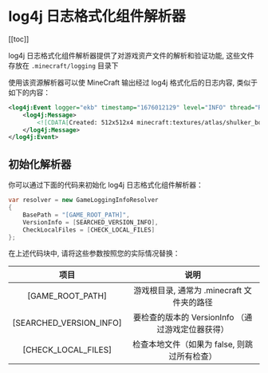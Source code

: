# log4j 日志格式化组件解析器

[[toc]]

log4j 日志格式化组件解析器提供了对游戏资产文件的解析和验证功能, 这些文件存放在
`.minecraft/logging` 目录下

使用该资源解析器可以使 MineCraft 输出经过 log4j 格式化后的日志内容, 类似于如下的内容：

```xml
<log4j:Event logger="ekb" timestamp="1676012129" level="INFO" thread="Render thread">
    <log4j:Message>
        <![CDATA[Created: 512x512x4 minecraft:textures/atlas/shulker_boxes.png-atlas]]>
    </log4j:Message>
</log4j:Event>
```

## 初始化解析器

你可以通过下面的代码来初始化 log4j 日志格式化组件解析器：

```c#
var resolver = new GameLoggingInfoResolver
{
    BasePath = "[GAME_ROOT_PATH]",
    VersionInfo = [SEARCHED_VERSION_INFO],
    CheckLocalFiles = [CHECK_LOCAL_FILES]
};
```

在上述代码块中, 请将这些参数按照您的实际情况替换：

|           项目            |               说明                |
|:-----------------------:|:-------------------------------:|
|    [GAME_ROOT_PATH]     |   游戏根目录, 通常为 .minecraft 文件夹的路径   |
| [SEARCHED_VERSION_INFO] | 要检查的版本的 VersionInfo （通过游戏定位器获得） |
|   [CHECK_LOCAL_FILES]   |    检查本地文件（如果为 false, 则跳过所有检查）    |

